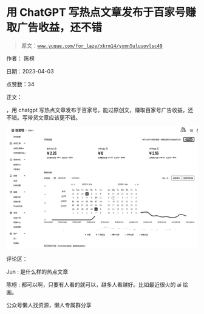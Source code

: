# 用 ChatGPT 写热点文章发布于百家号赚取广告收益，还不错

> 原文：[`www.yuque.com/for_lazy/xkrm14/yxmn5uluuovlsc49`](https://www.yuque.com/for_lazy/xkrm14/yxmn5uluuovlsc49)



作者： 陈榜



日期：2023-04-03



点赞数：34



正文：



，用 chatgpt 写热点文章发布于百家号，能过原创文，赚取百家号广告收益，还不错。写带货文章应该更不错。



![](img/ddc34d868957a9c01695b984195de842.png)  

评论区：



Jun : 是什么样的热点文章



陈榜 : 都可以啊，只要有人看的就可以，越多人看越好。比如最近很火的 ai 绘画。



公众号懒人找资源，懒人专属群分享

